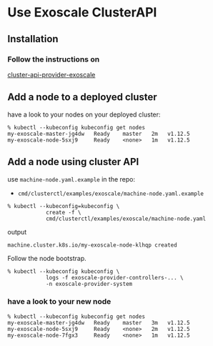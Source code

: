 # Use Exoscale ClusterAPI

## Installation

### Follow the instructions on

[cluster-api-provider-exoscale](https://github.com/pierre-emmanuelJ/cluster-api-provider-exoscale#cluster-api-provider-exoscale)

## Add a node to a deployed cluster

have a look to your nodes on your deployed cluster:
```
% kubectl --kubeconfig kubeconfig get nodes
my-exoscale-master-jg4dw   Ready    master   2m   v1.12.5
my-exoscale-node-5sxj9     Ready    <none>   1m   v1.12.5
```

## Add a node using cluster API

use `machine-node.yaml.example` in the repo:
 - `cmd/clusterctl/examples/exoscale/machine-node.yaml.example`



```
% kubectl --kubeconfig=kubeconfig \
            create -f \
            cmd/clusterctl/examples/exoscale/machine-node.yaml
```
output
```
machine.cluster.k8s.io/my-exoscale-node-klhqp created
```

Follow the node bootstrap.

```console
% kubectl --kubeconfig kubeconfig \
            logs -f exoscale-provider-controllers-... \
            -n exoscale-provider-system
```

### have a look to your new node

```
% kubectl --kubeconfig kubeconfig get nodes
my-exoscale-master-jg4dw   Ready    master   3m   v1.12.5
my-exoscale-node-5sxj9     Ready    <none>   2m   v1.12.5
my-exoscale-node-7fgx3     Ready    <none>   1m   v1.12.5
```